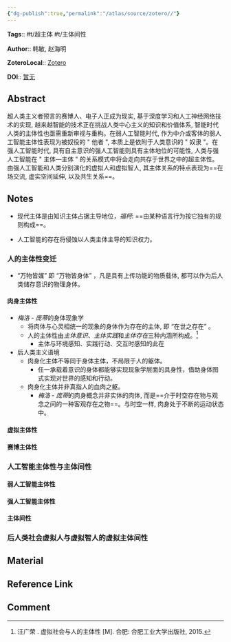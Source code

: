```yaml
---
{"dg-publish":true,"permalink":"/atlas/source/zotero//"}
---
```



**Tags**:: #t/超主体 #t/主体间性

**Author**:: 韩敏, 赵海明

**ZoteroLocal**:: [Zotero](zotero://select/library/items/V3QU8AEX)

**DOI**:: [暂无](https://kns.cnki.net/kcms2/article/abstract?v=n6BwBobH4uu2XkP23Zoa0rGMzB4JJBuZo07GnG2zwuytGBhqLLsbCm9dbpdPkZ08pzzKM0MemubLzNtosU6UE0AFAvSq0IFaMuIJ04hNlCx3w4E-nEgJRzvoK6NceQ_lYxo1k2hgVETDvDT-cUZIyxJy_zOKWDFaDLEO6MOK25w2F6BLWzQm75VqGRmQaxHRGFuvKpdrTgbid2jwjuWpkg==&uniplatform=NZKPT&language=CHS)

## Abstract

超人类主义者预言的赛博人、电子人正成为现实, 基于深度学习和人工神经网络技术的实现, 越来越智能的技术正在挑战人类中心主义的知识和价值体系, 智能时代人类的主体性也亟需重新审视与重构。在弱人工智能时代, 作为中介或客体的弱人工智能主体性表现为被奴役的 " 他者 ", 本质上是依附于人类意识的 " 奴隶 "。在强人工智能时代, 具有自主意识的强人工智能则具有主体地位的可能性, 人类与强人工智能在 " 主体—主体 " 的关系模式中将会走向共存于世界之中的超主体性。由强人工智能和人类分别演化的虚拟人和虚拟智人, 其主体关系的特点表现为==在场交流, 虚实空间延伸, 以及共生关系==。

## Notes

- 现代主体是由知识主体占据主导地位，*福柯*: ==由某种语言行为按它独有的规则构成==。

- 人工智能的存在将侵蚀以人类主体主导的知识权力。

### 人的主体性变迁

- “万物皆媒” 即 “万物皆身体” ，凡是具有上传功能的物质载体, 都可以作为后人类储存意识的物理身体。

#### 肉身主体性

- *梅洛 - 庞蒂*的身体现象学
	- 将肉体与心灵相统一的现象的身体作为存在的主体, 即 “在世之存在” 。
	- 人的主体性由*主体意识*、*主体实践*和*主体存在*三种内涵所构成。[^1]
		- 主体与环境感知、实践行动、交互时感知的此在
- 后人类主义语境
	- 肉身化主体不等同于身体主体，不局限于人的躯体。
		- 任一承载着意识的身体都能够实现现象学层面的具身性，借助身体图式实现对世界的感知和行动。
	- 肉身化主体并非真指人的血肉之躯。
		- *梅洛 - 庞蒂*的肉身概念并非实体的肉体, 而是==介于时空存在物与观念之间的一种客观存在之物==。与时空一样, 肉身处于不断的运动状态中。

#### 虚拟主体性

#### 赛博主体性

### 人工智能主体性与主体间性

#### 弱人工智能主体性

#### 强人工智能主体性

#### 主体间性

### 后人类社会虚拟人与虚拟智人的虚拟主体间性

## Material

## Reference Link

## Comment

[^1]: 汪广荣 . 虚拟社会与人的主体性 [M]. 合肥: 合肥工业大学出版社, 2015.

